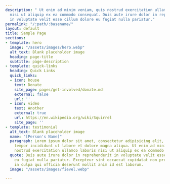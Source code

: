 ```yaml
---
description: " Ut enim ad minim veniam, quis nostrud exercitation ullamco laboris
  nisi ut aliquip ex ea commodo consequat. Duis aute irure dolor in reprehenderit
  in voluptate velit esse cillum dolore eu fugiat nulla pariatur."
permalink: "/:path/:basename/"
layout: default
title: Sample Page
sections:
- template: hero
  image: "/assets/images/hero.webp"
  alt_text: Blank placeholder image
  heading: page-title
  subtitle: page-description
- template: quick-links
  heading: Quick Links
  quick_links:
  - icon: house
    text: Donate
    site_page: pages/get-involved/donate.md
    external: false
    url: ''
  - icon: video
    text: Another
    external: true
    url: https://en.wikipedia.org/wiki/Squirrel
    site_page: ''
- template: testimonial
  alt_text: Blank placeholder image
  name: "[Person's Name]"
  paragraph: Lorem ipsum dolor sit amet, consectetur adipisicing elit, sed do eiusmod
    tempor incididunt ut labore et dolore magna aliqua. Ut enim ad minim veniam, quis
    nostrud exercitation ullamco laboris nisi ut aliquip ex ea commodo consequat.
  quote: Duis aute irure dolor in reprehenderit in voluptate velit esse cillum dolore
    eu fugiat nulla pariatur. Excepteur sint occaecat cupidatat non proident, sunt
    in culpa qui officia deserunt mollit anim id est laborum.
  image: "/assets/images/fievel.webp"

---
```

